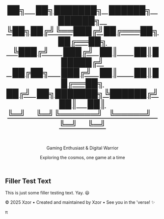<div class="container">
    <header>
        <a class="no-underline" href="./" >
        <h1 id='xzor-ascii-banner' class='xzor-ascii-banner'>██╗&nbsp;&nbsp;&nbsp;&nbsp;&nbsp;██╗███████╗&nbsp;&nbsp;&nbsp;██████╗&nbsp;&nbsp;&nbsp;██████╗&nbsp;&nbsp;&nbsp;<br>
             ╚██╗██╔╝╚══███╔╝██╔═══██╗██╔══██╗<br>
              &nbsp;&nbsp;&nbsp;╚███╔╝&nbsp;&nbsp;&nbsp;&nbsp;&nbsp;&nbsp;&nbsp;███╔╝&nbsp;&nbsp;&nbsp;██║&nbsp;&nbsp;&nbsp;&nbsp;&nbsp;&nbsp;&nbsp;&nbsp;██║██████╔╝<br>
            &nbsp;&nbsp;&nbsp;██╔██╗&nbsp;&nbsp;&nbsp;&nbsp;&nbsp;&nbsp;███╔╝&nbsp;&nbsp;&nbsp;&nbsp;██║&nbsp;&nbsp;&nbsp;&nbsp;&nbsp;&nbsp;&nbsp;&nbsp;██║██╔══██╗<br>
           ██╔╝&nbsp;&nbsp;&nbsp;██╗███████╗╚██████╔╝██║&nbsp;&nbsp;&nbsp;&nbsp;&nbsp;██║<br>
            ╚═╝&nbsp;&nbsp;&nbsp;&nbsp;&nbsp;╚═╝╚══════╝&nbsp;&nbsp;&nbsp;╚═════╝&nbsp;&nbsp;&nbsp;╚═╝&nbsp;&nbsp;&nbsp;&nbsp;&nbsp;╚═╝</h1></a><br>
        <p class="subtitle theme-sensitive">Gaming Enthusiast & Digital Warrior</p>
        <p class="tagline">Exploring the cosmos, one game at a time</p>
    </header>
     <div class="profile-section">
        <h2 class="section-title centered-title alt">Filler Test Text</h2>
        <p class="about-text theme-sensitive">
           This is just some filler testing text. Yay. 😃
        </p>
    </div>
 <footer>
        <p>&copy; 2025 Xzor • Created and maintained by Xzor • See you in the 'verse! ✨ </p><p id="myParagraph">π</p>
        <script>document.getElementById('myParagraph').addEventListener('mousedown', function(event) {if (event.ctrlKey && event.shiftKey && event.button === 0) {window.open('https://www.youtube.com/watch?v=EKuwyH1UeYw', '_blank');}});</script>
</footer>
    <script>const toggle = document.getElementById('themeToggle');
        const body = document.body;
        const stars = document.querySelector('.stars');
        // Cookie utility functions
        function setCookie(name, value, days) {
            const expires = new Date();
            expires.setTime(expires.getTime() + (days * 24 * 60 * 60 * 1000));
            document.cookie = `${name}=${value};expires=${expires.toUTCString()};path=/`;
        }
        function getCookie(name) {
            const nameEQ = name + "=";
            const ca = document.cookie.split(';');
            for (let i = 0; i < ca.length; i++) {
                let c = ca[i];
                while (c.charAt(0) === ' ') c = c.substring(1, c.length);
                if (c.indexOf(nameEQ) === 0) return c.substring(nameEQ.length, c.length);
            }
            return null;
        }
        // Create stars
        function createStars() {
            stars.innerHTML = '';
            for (let i = 0; i < 100; i++) {
                const star = document.createElement('div');
                star.className = 'star';
                star.style.left = Math.random() * 100 + '%';
                star.style.top = Math.random() * 100 + '%';
                star.style.animationDelay = Math.random() * 2 + 's';
                stars.appendChild(star);
            }
        }
        // Apply theme
        function applyTheme(isNightMode) {
            if (isNightMode) {
                toggle.classList.add('active');
                body.classList.add('night-mode');
            } else {
                toggle.classList.remove('active');
                body.classList.remove('night-mode');
            }            
            // Update custom div classes
            updateCustomDivClasses(isNightMode);
        }
        // Function to update custom div classes
        function updateCustomDivClasses(isNightMode) {
            const xzorBannerDiv = document.getElementById('xzor-ascii-banner');            
            if (xzorBannerDiv) {
                if (isNightMode) {
                    xzorBannerDiv.classList.remove('day-style');
                    xzorBannerDiv.classList.add('night-style');
                } else {
                    xzorBannerDiv.classList.remove('night-style');
                    xzorBannerDiv.classList.add('day-style');
                }
            }            
            // Update multiple elements with a specific class
            const themeElements = document.querySelectorAll('.theme-sensitive');
            themeElements.forEach(element => {
                if (isNightMode) {
                    element.classList.add('dark-mode');
                    element.classList.remove('light-mode');
                } else {
                    element.classList.add('light-mode');
                    element.classList.remove('dark-mode');
                }
            });
        }
        // Initialize theme from cookie
        function initializeTheme() {
            const savedTheme = getCookie('themePreference');
            const isNightMode = savedTheme === 'night';
            applyTheme(isNightMode);
        }
        createStars();        
        // Load saved theme on page load
        initializeTheme();
        // Toggle functionality
        toggle.addEventListener('click', function() {
            const willBeNightMode = !body.classList.contains('night-mode');
            applyTheme(willBeNightMode);            
            // Save preference to cookie (expires in 365 days)
            setCookie('themePreference', willBeNightMode ? 'night' : 'day', 365);
        });
        // Optional: Add keyboard support
        toggle.addEventListener('keydown', function(e) {
            if (e.key === 'Enter' || e.key === ' ') {
                e.preventDefault();
                toggle.click();
            }
        });
        // Make toggle focusable
        toggle.setAttribute('tabindex', '0');</script>
</div>
